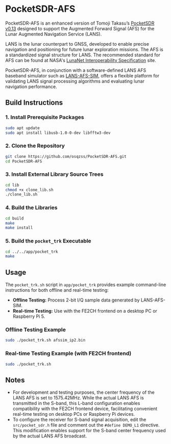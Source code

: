 # PocketSDR-AFS

PocketSDR-AFS is an enhanced version of Tomoji Takasu’s [PocketSDR v0.13](https://github.com/tomojitakasu/PocketSDR) designed to support the Augmented Forward Signal (AFS) for the Lunar Augmented Navigation Service (LANS).

LANS is the lunar counterpart to GNSS, developed to enable precise navigation and positioning for future lunar exploration missions. The AFS is a standardized signal structure for LANS. The recommended standard for AFS can be found at NASA's [LunaNet Interoperability Specification](https://www.nasa.gov/lunanet) site.

PocketSDR-AFS, in conjunction with a software-defined LANS AFS baseband simulator such as [LANS-AFS-SIM](https://github.com/osqzss/LANS-AFS-SIM), offers a flexible platform for validating LANS signal processing algorithms and evaluating lunar navigation performance.

## Build Instructions

### 1. Install Prerequisite Packages

```sh
sudo apt update
sudo apt install libusb-1.0-0-dev libfftw3-dev
```

### 2. Clone the Repository

```sh
git clone https://github.com/osqzss/PocketSDR-AFS.git
cd PocketSDR-AFS
```

### 3. Install External Library Source Trees

```sh
cd lib
chmod +x clone_lib.sh
./clone_lib.sh
```

### 4. Build the Libraries

```sh
cd build
make
make install
```

### 5. Build the `pocket_trk` Executable

```sh
cd ../../app/pocket_trk
make
```

## Usage

The `pocket_trk.sh` script in `app/pocket_trk` provides example command-line instructions for both offline and real-time testing:

- **Offline Testing:** Process 2-bit I/Q sample data generated by LANS-AFS-SIM.
- **Real-time Testing:** Use with the FE2CH frontend on a desktop PC or Raspberry Pi 5.

### Offline Testing Example

```sh
sudo ./pocket_trk.sh afssim_ip2.bin
```

### Real-time Testing Example (with FE2CH frontend)

```sh
sudo ./pocket_trk.sh
```

## Notes

- For development and testing purposes, the center frequency of the LANS AFS is set to 1575.42MHz. While the actual LANS AFS is transmitted in the S-band, this L-band configuration enables compatibility with the FE2CH frontend device, facilitating convenient real-time testing on desktop PCs or Raspberry Pi devices.
- To configure the receiver for S-band signal acquisition, edit the `src/pocket_sdr.h` file and comment out the `#define DEMO_L1` directive. This modification enables support for the S-band center frequency used by the actual LANS AFS broadcast.
